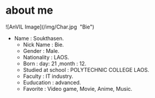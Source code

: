 # about me
    
![AnVIL Image](/img/Char.jpg  "Bie")
+ Name : Soukthasen.
    + Nick Name : Bie.
    + Gender : Male.
    + Nationality : LAOS.
    + Born : day: 21 ,month : 12.
    + Studied at school : POLYTECHNIC COLLEGE LAOS.
    + Faculty : IT industry.
    + Euducation : advanced.
    + Favorite : Video game, Movie, Anime, Music.
    